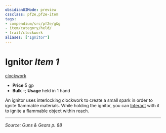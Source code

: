 ```yaml
---
obsidianUIMode: preview
cssclass: pf2e,pf2e-item
tags:
- compendium/src/pf2e/g&g
- item/category/held/
- trait/clockwork
aliases: ["Ignitor"]
---
```

# Ignitor *Item 1*  
[clockwork](clockwork-g-g.md "Clockwork  Trait")  

- **Price** 5 gp
- **Bulk** -; **Usage** held in 1 hand

An ignitor uses interlocking clockwork to create a small spark in order to ignite flammable materials. While holding the ignitor, you can [Interact](interact.md) with it to ignite a flammable object within reach.


---
*Source: Guns & Gears p. 88*